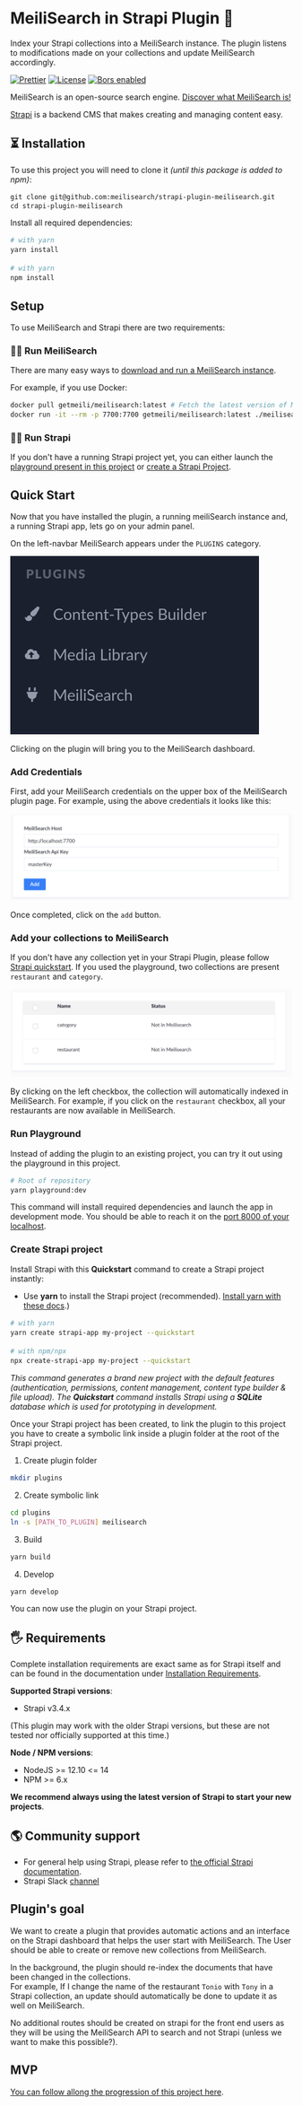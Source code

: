 # MeiliSearch in Strapi Plugin 🔎

Index your Strapi collections into a MeiliSearch instance. The plugin listens to modifications made on your collections and update MeiliSearch accordingly.

<p align="center">

  <a href="https://github.com/prettier/prettier"><img src="https://img.shields.io/badge/styled_with-prettier-ff69b4.svg" alt="Prettier"></a>
  <a href="https://github.com/meilisearch/meilisearch-js/blob/main/LICENSE"><img src="https://img.shields.io/badge/license-MIT-informational" alt="License"></a>
  <a href="https://app.bors.tech/repositories/28762"><img src="https://bors.tech/images/badge_small.svg" alt="Bors enabled"></a>
</p>

MeiliSearch is an open-source search engine. [Discover what MeiliSearch  is!](https://github.com/meilisearch/meilisearch)

[Strapi](https://strapi.io/) is a backend CMS that makes creating and managing content easy.


## ⏳ Installation

To use this project you will need to clone it _(until this package is added to npm)_:

```
git clone git@github.com:meilisearch/strapi-plugin-meilisearch.git
cd strapi-plugin-meilisearch
```

Install all required dependencies:
```bash
# with yarn
yarn install

# with yarn
npm install
```

## Setup

To use MeiliSearch and Strapi there are two requirements:

### 🏃‍♀️ Run MeiliSearch

There are many easy ways to [download and run a MeiliSearch instance](https://docs.meilisearch.com/reference/features/installation.html#download-and-launch).

For example, if you use Docker:

```bash
docker pull getmeili/meilisearch:latest # Fetch the latest version of MeiliSearch image from Docker Hub
docker run -it --rm -p 7700:7700 getmeili/meilisearch:latest ./meilisearch --master-key=masterKey
```


### 🏃‍♂️ Run Strapi

If you don't have a running Strapi project yet, you can either launch the [playground present in this project](#playground) or [create a Strapi Project](#create-strapi-project).

## Quick Start

Now that you have installed the plugin, a running meiliSearch instance and, a running Strapi app, lets go on your admin panel.

On the left-navbar MeiliSearch appears under the `PLUGINS` category.

![](/assets/left_navbar.png)

Clicking on the plugin will bring you to the MeiliSearch dashboard.

### Add Credentials

First, add your MeiliSearch credentials on the upper box of the MeiliSearch plugin page. For example, using the above credentials it looks like this:

![](/assets/credentials.png)

Once completed, click on the `add` button.


### Add your collections to MeiliSearch

If you don't have any collection yet in your Strapi Plugin, please follow [Strapi quickstart](https://strapi.io/documentation/developer-docs/latest/getting-started/quick-start.html). If you used the playground, two collections are present `restaurant` and `category`.

![](/assets/collections.png)

By clicking on the left checkbox, the collection will automatically indexed in MeiliSearch. For example, if you click on the `restaurant` checkbox, all your restaurants are now available in MeiliSearch.

### Run Playground

Instead of adding the plugin to an existing project, you can try it out using the playground in this project.

```bash
# Root of repository
yarn playground:dev
```

This command will install required dependencies and launch the app in development mode. You should be able to reach it on the [port 8000 of your localhost](http://localhost:8000/admin/).


### Create Strapi project

Install Strapi with this **Quickstart** command to create a Strapi project instantly:

- Use **yarn** to install the Strapi project (recommended). [Install yarn with these docs](https://yarnpkg.com/lang/en/docs/install/).)

```bash
# with yarn
yarn create strapi-app my-project --quickstart

# with npm/npx
npx create-strapi-app my-project --quickstart
```

_This command generates a brand new project with the default features (authentication, permissions, content management, content type builder & file upload). The **Quickstart** command installs Strapi using a **SQLite** database which is used for prototyping in development._


Once your Strapi project has been created, to link the plugin to this project you have to create a symbolic link inside a plugin folder at the root of the Strapi project.

1. Create plugin folder

```bash
mkdir plugins
```
2. Create symbolic link

```bash
cd plugins
ln -s [PATH_TO_PLUGIN] meilisearch
```
3. Build
```bash
yarn build
```
4. Develop

```bash
yarn develop
```

You can now use the plugin on your Strapi project.

## 🖐 Requirements

Complete installation requirements are exact same as for Strapi itself and can be found in the documentation under [Installation Requirements](https://strapi.io/documentation/v3.x/installation/cli.html#step-1-make-sure-requirements-are-met).

**Supported Strapi versions**:

- Strapi v3.4.x

(This plugin may work with the older Strapi versions, but these are not tested nor officially supported at this time.)

**Node / NPM versions**:

- NodeJS >= 12.10 <= 14
- NPM >= 6.x

**We recommend always using the latest version of Strapi to start your new projects**.

## 🌎 Community support

- For general help using Strapi, please refer to [the official Strapi documentation](https://strapi.io/documentation/).
- Strapi Slack [channel](https://slack.strapi.io/)

## Plugin's goal

We want to create a plugin that provides automatic actions and an interface on the Strapi dashboard that helps the user start with MeiliSearch. The User should be able to create or remove new collections from MeiliSearch.

In the background, the plugin should re-index the documents that have been changed in the collections.<br>
For example, If I change the name of the restaurant `Tonio` with `Tony` in a Strapi collection, an update should automatically be done to update it as well on MeiliSearch.

No additional routes should be created on strapi for the front end users as they will be using the MeiliSearch API to search and not Strapi (unless we want to make this possible?).

## MVP

[You can follow allong the progression of this project here](https://github.com/meilisearch/strapi-plugin-meilisearch/issues).
